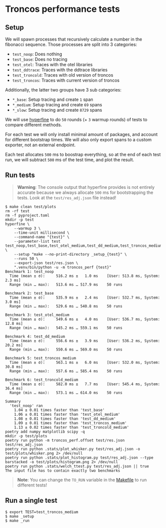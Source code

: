<h1>Troncos performance tests</h1>

## Setup

We will spawn processes that recursively calculate a number in the fibonacci sequence. Those processes are split into 3 categories:

- `test_noop`: Does nothing
- `test_base`: Does no tracing
- `test_otel`: Traces with the otel libraries
- `test_ddtrace`: Traces with the ddtrace libraries
- `test_troncold`: Traces with old version of troncos
- `test_troncos`: Traces with current version of troncos

Additionally, the latter two groups have 3 sub categories:

- `*_base`: Setup tracing and create `1` span
- `*_medium`: Setup tracing and create `69` spans
- `*_slow`: Setup tracing and create `8729` spans

We will use [hyperfine](https://github.com/sharkdp/hyperfine) to do `50` rounds (+ `3` warmup rounds) of tests to compare different methods.

For each test we will only install minimal amount of packages, and account for different bootstrap times. We will also only export spans to a custom exporter, not an external endpoint.

Each test allocates `500` ms to boostrap everything, so at the end of each test run, we will subtract `500` ms of the test time, and plot the result.

## Run tests

> **Warning**: The console output that hyperfine provides is not entirely accurate because we always allocate `500` ms for bootstrapping the tests. Look at the `test/res_adj.json` file instead!

```console
$ make clean test/plots
rm -rf test
rm -f pyproject.toml
mkdir -p test
hyperfine \
	--warmup 3 \
	--time-unit millisecond \
	--command-name "{test}" \
	--parameter-list test test_noop,test_base,test_otel_medium,test_dd_medium,test_troncos_medium,test_troncold_medium \
	--setup "make --no-print-directory _setup_{test}" \
	--runs 50 \
	--export-json test/res.json \
	".venv/bin/python -u -m troncos_perf {test}"
Benchmark 1: test_noop
  Time (mean ± σ):     516.2 ms ±   1.0 ms    [User: 513.8 ms, System: 2.3 ms]
  Range (min … max):   513.6 ms … 517.9 ms    50 runs

Benchmark 2: test_base
  Time (mean ± σ):     535.9 ms ±   2.4 ms    [User: 532.7 ms, System: 3.0 ms]
  Range (min … max):   529.6 ms … 540.8 ms    50 runs

Benchmark 3: test_otel_medium
  Time (mean ± σ):     549.6 ms ±   4.0 ms    [User: 536.7 ms, System: 12.8 ms]
  Range (min … max):   545.2 ms … 559.1 ms    50 runs

Benchmark 4: test_dd_medium
  Time (mean ± σ):     556.6 ms ±   3.9 ms    [User: 536.2 ms, System: 20.2 ms]
  Range (min … max):   550.6 ms … 569.0 ms    50 runs

Benchmark 5: test_troncos_medium
  Time (mean ± σ):     563.1 ms ±   6.0 ms    [User: 532.0 ms, System: 30.8 ms]
  Range (min … max):   557.6 ms … 585.4 ms    50 runs

Benchmark 6: test_troncold_medium
  Time (mean ± σ):     582.0 ms ±   7.7 ms    [User: 545.4 ms, System: 36.4 ms]
  Range (min … max):   573.1 ms … 614.0 ms    50 runs

Summary
  'test_noop' ran
    1.04 ± 0.01 times faster than 'test_base'
    1.06 ± 0.01 times faster than 'test_otel_medium'
    1.08 ± 0.01 times faster than 'test_dd_medium'
    1.09 ± 0.01 times faster than 'test_troncos_medium'
    1.13 ± 0.02 times faster than 'test_troncold_medium'
poetry add numpy matplotlib scipy -q
mkdir -p test/plots
poetry run python -m troncos_perf.offset test/res.json test/res_adj.json
poetry run python .stats/plot_whisker.py test/res_adj.json -o test/plots/whisker.png 2> /dev/null
poetry run python .stats/plot_histogram.py test/res_adj.json --type barstacked -o test/plots/histogram.png 2> /dev/null
poetry run python .stats/welch_ttest.py test/res_adj.json || true
The input file has to contain exactly two benchmarks
```

> **Note**: You can change the `TO_RUN` variable in the [Makefile](./Makefile) to run different tests!

## Run a single test

```console
$ export TEST=test_troncos_medium
$ make _setup
$ make _run
```
